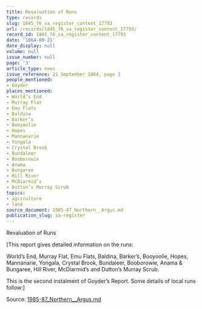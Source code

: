 ```yaml
---
title: Revaluation of Runs
type: records
slug: 1845_76_sa_register_content_17793
url: /records/1845_76_sa_register_content_17793/
record_id: 1845_76_sa_register_content_17793
date: '1864-09-21'
date_display: null
volume: null
issue_number: null
page: '3'
article_type: news
issue_reference: 21 September 1864, page 3
people_mentioned:
- Goyder
places_mentioned:
- World’s End
- Murray Flat
- Emu Flats
- Baldina
- Barker’s
- Booyoolie
- Hopes
- Mannanarie
- Yongala
- Crystal Brook
- Bundaleer
- Booborowie
- Anama
- Bungaree
- Hill River
- McDiarmid’s
- Dutton’s Murray Scrub
topics:
- agriculture
- land
source_document: 1985-87_Northern__Argus.md
publication_slug: sa-register
---
```


Revaluation of Runs

[This report gives detailed information on the runs:

World’s End, Murray Flat, Emu Flats, Baldina, Barker’s, Booyoolie, Hopes, Mannanarie, Yongala, Crystal Brook, Bundaleer, Booborowie, Anama & Bungaree, Hill River, McDiarmid’s and Dutton’s Murray Scrub.

This is the second instalment of Goyder’s Report.  Some details of local runs follow:]

Source: [1985-87_Northern__Argus.md](/downloads/markdown/1985-87_Northern__Argus.md)
